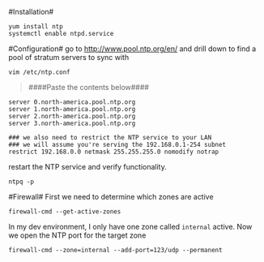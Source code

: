 #Installation#
```
yum install ntp
systemctl enable ntpd.service
```

#Configuration#
go to http://www.pool.ntp.org/en/ and drill down to find a pool of stratum servers to sync with
```
vim /etc/ntp.conf
```
> ####Paste the contents below####

```
server 0.north-america.pool.ntp.org
server 1.north-america.pool.ntp.org
server 2.north-america.pool.ntp.org
server 3.north-america.pool.ntp.org

### we also need to restrict the NTP service to your LAN
### we will assume you're serving the 192.168.0.1-254 subnet
restrict 192.168.0.0 netmask 255.255.255.0 nomodify notrap
```

restart the NTP service and verify functionality.
```
ntpq -p
```

#Firewall#
First we need to determine which zones are active
```
firewall-cmd --get-active-zones
```
In my dev environment, I only have one zone called `internal` active. Now we open the NTP port for the target zone
```
firewall-cmd --zone=internal --add-port=123/udp --permanent
```